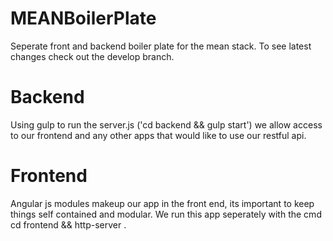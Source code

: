 # MEANBoilerPlate
Seperate front and backend boiler plate for the mean stack.
To see latest changes check out the develop branch.

# Backend

Using gulp to run the server.js ('cd backend && gulp start') we allow access to our frontend and any other apps that would like to use our restful api.

# Frontend

Angular js modules makeup our app in the front end, its important to keep things self contained and modular. We run this app seperately with the cmd cd frontend && http-server .
